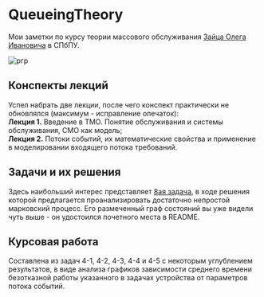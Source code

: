 # QueueingTheory

Мои заметки по курсу теории массового обслуживания [Зайца Олега Ивановича](researchgate.net/profile/Oleg-Zayats) в СПбПУ.

![ргр](https://user-images.githubusercontent.com/47058532/117203589-deb71580-adf7-11eb-92ea-6f78daf83e3d.png)

## Конспекты лекций
Успел набрать две лекции, после чего конспект практически не обновлялся (максимум - исправление опечаток):\
**Лекция 1.** Введение в ТМО. Понятие обслуживания и системы обслуживания, СМО как модель;\
**Лекция 2.** Потоки событий, их математические свойства и применение в моделировании входящего потока требований.

## Задачи и их решения
Здесь наибольший интерес представляет [8ая задача](https://github.com/zhenyatos/QueueingTheory/blob/master/exercises/8.pdf), в ходе решения которой предлагается проанализировать достаточно непростой марковский процесс. Его размеченный граф состояний вы уже видели чуть выше - он удостоился почетного места в README. 

## Курсовая работа
Составлена из задач 4-1, 4-2, 4-3, 4-4 и 4-5 с некоторым углублением результатов, в виде анализа графиков зависимости среднего времени безотказной работы указанного в задачах устройства от параметров потока событий. 
